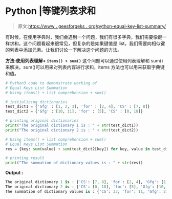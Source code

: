 # Python |等键列表求和

> 原文:[https://www . geesforgeks . org/python-equal-key-list-summary/](https://www.geeksforgeeks.org/python-equal-keys-list-summation/)

有时候，在使用字典时，我们会遇到一个问题，我们有很多字典，我们需要像键一样求和。这个问题看起来很常见，但复杂的是如果键值是 list，我们需要向相似键的列表中添加元素。让我们讨论一下解决这个问题的方法。

**方法:使用列表理解+ `items() + sum()`**
这个问题可以通过使用列表理解和 sum()来解决，sum()可以用来对列表内容进行求和，items 方法也可以用来获取字典键和值。

```py
# Python3 code to demonstrate working of
# Equal Keys List Summation
# Using items() + list comprehension + sum()

# initializing dictionaries
test_dict1 = {'Gfg' : [1, 2, 3], 'for' : [2, 4], 'CS' : [7, 8]}
test_dict2 = {'Gfg' : [10, 11], 'for' : [5], 'CS' : [0, 18]}

# printing original dictionaries
print("The original dictionary 1 is : " + str(test_dict1))
print("The original dictionary 2 is : " + str(test_dict2))

# Using items() + list comprehension + sum()
# Equal Keys List Summation
res = {key: sum(value) + sum(test_dict2[key]) for key, value in test_dict1.items()}

# printing result 
print("The summation of dictionary values is : " + str(res))
```

**Output :**

```py
The original dictionary 1 is : {'CS': [7, 8], 'for': [2, 4], 'Gfg': [1, 2, 3]}
The original dictionary 2 is : {'CS': [0, 18], 'for': [5], 'Gfg': [10, 11]}
The summation of dictionary values is : {'CS': 33, 'for': 11, 'Gfg': 27}

```